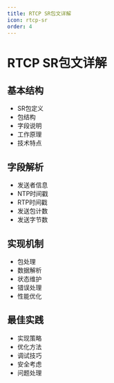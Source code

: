 ```yaml
---
title: RTCP SR包文详解
icon: rtcp-sr
order: 4
---
```


# RTCP SR包文详解

## 基本结构
- SR包定义
- 包结构
- 字段说明
- 工作原理
- 技术特点

## 字段解析
- 发送者信息
- NTP时间戳
- RTP时间戳
- 发送包计数
- 发送字节数

## 实现机制
- 包处理
- 数据解析
- 状态维护
- 错误处理
- 性能优化

## 最佳实践
- 实现策略
- 优化方法
- 调试技巧
- 安全考虑
- 问题处理
